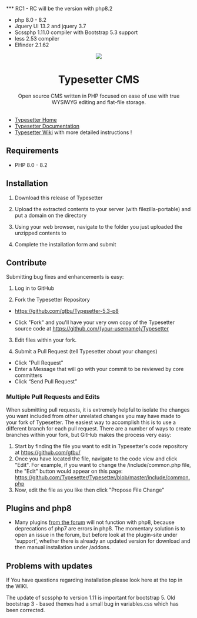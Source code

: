 *** RC1   -  RC will be the version with php8.2

* php 8.0 - 8.2
* Jquery UI 13.2 and jquery 3.7
* Scssphp 1.11.0 compiler with Bootstrap 5.3 support
* less 2.53 compiler
* Elfinder 2.1.62

<p align="center"><img src="/include/imgs/typesetter/ts-logo-color-100x100px-min.png?raw=true"/></p>
<h1 align="center">Typesetter CMS </h1>
<p align="center">Open source CMS written in PHP focused on ease of use with true WYSIWYG editing and flat-file storage.<br/><br/></p>


* [Typesetter Home](https://www.typesettercms.com)
* [Typesetter Documentation](https://www.typesettercms.com/Docs)
* [Typesetter Wiki](https://github.com/gtbu/Typesetter5.2/wiki) with more detailed instructions !


## Requirements ##
* PHP 8.0 - 8.2


## Installation ##
1. Download this release of Typesetter

2. Upload the extracted contents to your server (with filezilla-portable) and put a domain on the directory

3. Using your web browser, navigate to the folder you just uploaded the unzipped contents to 

4. Complete the installation form and submit

## Contribute ##
Submitting bug fixes and enhancements is easy:

1. Log in to GitHub

2. Fork the Typesetter Repository
  * https://github.com/gtbu/Typesetter-5.3-p8
  
  * Click "Fork" and you'll have your very own copy of the Typesetter source code at https://github.com/{your-username}/Typesetter

3. Edit files within your fork.
  
4. Submit a Pull Request (tell Typesetter about your changes)
  * Click "Pull Request"
  * Enter a Message that will go with your commit to be reviewed by core committers
  * Click “Send Pull Request”

### Multiple Pull Requests and Edits ###
When submitting pull requests, it is extremely helpful to isolate the changes you want included from other unrelated changes you may have made to your fork of Typesetter. The easiest way to accomplish this is to use a different branch for each pull request. There are a number of ways to create branches within your fork, but GitHub makes the process very easy:

1. Start by finding the file you want to edit in Typesetter's code repository at
 https://github.com/gtbu/
2. Once you have located the file, navigate to the code view and click "Edit". For example, if you want to change the /include/common.php file, the "Edit" button would appear on this page: https://github.com/Typesetter/Typesetter/blob/master/include/common.php
3. Now, edit the file as you like then click "Propose File Change"

## Plugins and php8 ##
  * Many plugins <a href="https://www.typesettercms.com/Plugins" target=_blank> from the forum</a> will not function with php8, because deprecations of php7 are errors in php8. The momentary solution is to open an issue in the forum, but before look at the plugin-site under 'support', whether there is already an updated version for download and then manual installation under /addons.

## Problems with updates ##
If You have questions regarding installation please look here at the top in the WIKI.

The update of scssphp to version 1.11 is important for bootstrap 5. 
Old bootstrap 3 - based themes had a small bug in variables.css which has been corrected.
